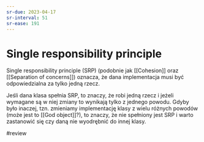 ```yaml
---
sr-due: 2023-04-17
sr-interval: 51
sr-ease: 191
---
```


# Single responsibility principle

Single responsibility principle (SRP) (podobnie jak [[Cohesion]] oraz [[Separation of concerns]]) oznacza, że dana implementacja musi być odpowiedzialna za tylko jedną rzecz. 

Jeśli dana klasa spełnia SRP, to znaczy, że robi jedną rzecz i jeżeli wymagane są w niej zmiany to wynikają tylko z jednego powodu. Gdyby było inaczej, tzn. zmieniamy implementację klasy z wielu różnych powodów (może jest to [[God object]]?), to znaczy, że nie spełniony jest SRP i warto zastanowić się czy daną nie wyodrębnić do innej klasy.

#review